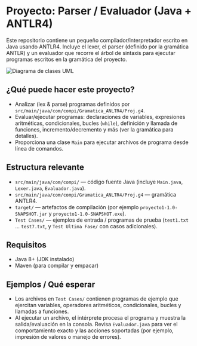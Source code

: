 # Proyecto: Parser / Evaluador (Java + ANTLR4)

Este repositorio contiene un pequeño compilador/interpretador escrito en Java usando ANTLR4.
Incluye el lexer, el parser (definido por la gramática ANTLR) y un evaluador que recorre el árbol de sintaxis para ejecutar programas escritos en la gramática del proyecto.

![Diagrama de clases UML](https://github.com/user-attachments/assets/5d781e93-e9e4-49bb-a32b-f6e40931d392)

## ¿Qué puede hacer este proyecto?

- Analizar (lex & parse) programas definidos por `src/main/java/com/compi/Gramatica_ANLTR4/Proj.g4`.
- Evaluar/ejecutar programas: declaraciones de variables, expresiones aritméticas, condicionales, bucles (`while`), definición y llamada de funciones, incremento/decremento y más (ver la gramática para detalles).
- Proporciona una clase `Main` para ejecutar archivos de programa desde línea de comandos.

## Estructura relevante

- `src/main/java/com/compi/` — código fuente Java (incluye `Main.java`, `Lexer.java`, `Evaluador.java`).
- `src/main/java/com/compi/Gramatica_ANLTR4/Proj.g4` — gramática ANTLR4.
- `target/` — artefactos de compilación (por ejemplo `proyecto1-1.0-SNAPSHOT.jar` y `proyecto1-1.0-SNAPSHOT.exe`).
- `Test Cases/` — ejemplos de entrada / programas de prueba (`test1.txt` ... `test7.txt`, y `Test Ultima Fase/` con casos adicionales).

## Requisitos

- Java 8+ (JDK instalado)
- Maven (para compilar y empacar)

## Ejemplos / Qué esperar

- Los archivos en `Test Cases/` contienen programas de ejemplo que ejercitan variables, operadores aritméticos, condicionales, bucles y llamadas a funciones.
- Al ejecutar un archivo, el intérprete procesa el programa y muestra la salida/evaluación en la consola. Revisa `Evaluador.java` para ver el comportamiento exacto y las acciones soportadas (por ejemplo, impresión de valores o manejo de errores).